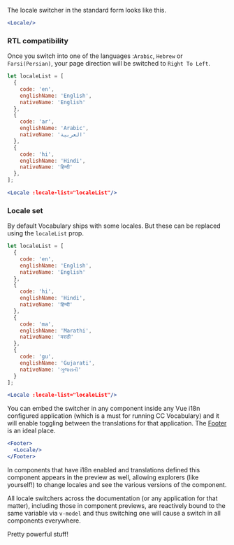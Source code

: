 The locale switcher in the standard form looks like this.

```jsx
<Locale/>
```
### RTL compatibility

Once you switch into one of the languages :`Arabic`, `Hebrew` or `Farsi(Persian)`, your page direction will be switched to `Right To Left`.

```jsx
let localeList = [
  {
    code: 'en',
    englishName: 'English',
    nativeName: 'English'
  },
  {
    code: 'ar',
    englishName: 'Arabic',
    nativeName: 'العربية'
  },
  {
    code: 'hi',
    englishName: 'Hindi',
    nativeName: 'हिन्दी'
  },
];

<Locale :locale-list="localeList"/>
```

### Locale set

By default Vocabulary ships with some locales. But these can be replaced using
the `localeList` prop.

```jsx
let localeList = [
  {
    code: 'en',
    englishName: 'English',
    nativeName: 'English'
  },
  {
    code: 'hi',
    englishName: 'Hindi',
    nativeName: 'हिन्दी'
  },
  {
    code: 'ma',
    englishName: 'Marathi',
    nativeName: 'मराठी'
  },
  {
    code: 'gu',
    englishName: 'Gujarati',
    nativeName: 'ગુજરાતી'
  }
];

<Locale :locale-list="localeList"/>
```

You can embed the switcher in any component inside any Vue i18n configured
application (which is a must for running CC Vocabulary) and it will enable
toggling between the translations for that application. The
[Footer](#/Patterns/Footer) is an ideal place.

```jsx
<Footer>
  <Locale/>
</Footer>
```

In components that have i18n enabled and translations defined this component
appears in the preview as well, allowing explorers (like yourself!) to change 
locales and see the various versions of the component.

All locale switchers across the documentation (or any application for that
matter), including those in component previews, are reactively bound to the same
variable via `v-model` and thus switching one will cause a switch in all
components everywhere.

Pretty powerful stuff!
